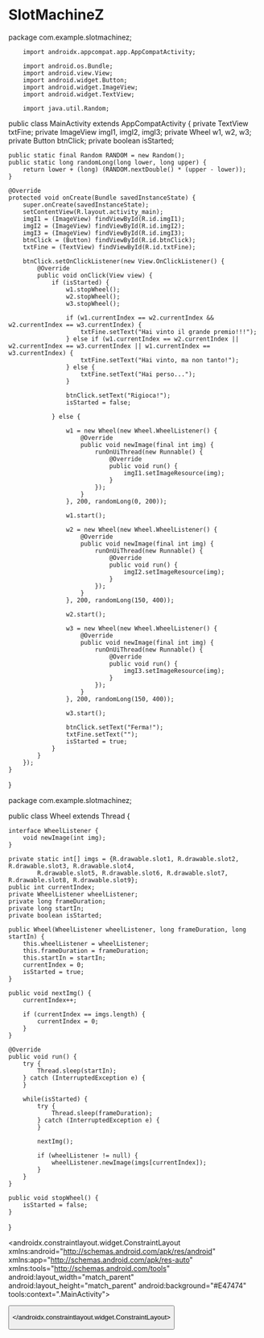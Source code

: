 # SlotMachineZ
package com.example.slotmachinez;

        import androidx.appcompat.app.AppCompatActivity;

        import android.os.Bundle;
        import android.view.View;
        import android.widget.Button;
        import android.widget.ImageView;
        import android.widget.TextView;

        import java.util.Random;

public class MainActivity extends AppCompatActivity {
    private TextView txtFine;
    private ImageView imgI1, imgI2, imgI3;
    private Wheel w1, w2, w3;
    private Button btnClick;
    private boolean isStarted;

    public static final Random RANDOM = new Random();
    public static long randomLong(long lower, long upper) {
        return lower + (long) (RANDOM.nextDouble() * (upper - lower));
    }

    @Override
    protected void onCreate(Bundle savedInstanceState) {
        super.onCreate(savedInstanceState);
        setContentView(R.layout.activity_main);
        imgI1 = (ImageView) findViewById(R.id.imgI1);
        imgI2 = (ImageView) findViewById(R.id.imgI2);
        imgI3 = (ImageView) findViewById(R.id.imgI3);
        btnClick = (Button) findViewById(R.id.btnClick);
        txtFine = (TextView) findViewById(R.id.txtFine);

        btnClick.setOnClickListener(new View.OnClickListener() {
            @Override
            public void onClick(View view) {
                if (isStarted) {
                    w1.stopWheel();
                    w2.stopWheel();
                    w3.stopWheel();

                    if (w1.currentIndex == w2.currentIndex && w2.currentIndex == w3.currentIndex) {
                        txtFine.setText("Hai vinto il grande premio!!!");
                    } else if (w1.currentIndex == w2.currentIndex || w2.currentIndex == w3.currentIndex || w1.currentIndex == w3.currentIndex) {
                        txtFine.setText("Hai vinto, ma non tanto!");
                    } else {
                        txtFine.setText("Hai perso...");
                    }

                    btnClick.setText("Rigioca!");
                    isStarted = false;

                } else {

                    w1 = new Wheel(new Wheel.WheelListener() {
                        @Override
                        public void newImage(final int img) {
                            runOnUiThread(new Runnable() {
                                @Override
                                public void run() {
                                    imgI1.setImageResource(img);
                                }
                            });
                        }
                    }, 200, randomLong(0, 200));

                    w1.start();

                    w2 = new Wheel(new Wheel.WheelListener() {
                        @Override
                        public void newImage(final int img) {
                            runOnUiThread(new Runnable() {
                                @Override
                                public void run() {
                                    imgI2.setImageResource(img);
                                }
                            });
                        }
                    }, 200, randomLong(150, 400));

                    w2.start();

                    w3 = new Wheel(new Wheel.WheelListener() {
                        @Override
                        public void newImage(final int img) {
                            runOnUiThread(new Runnable() {
                                @Override
                                public void run() {
                                    imgI3.setImageResource(img);
                                }
                            });
                        }
                    }, 200, randomLong(150, 400));

                    w3.start();

                    btnClick.setText("Ferma!");
                    txtFine.setText("");
                    isStarted = true;
                }
            }
        });
    }
}





package com.example.slotmachinez;

public class Wheel extends Thread {

    interface WheelListener {
        void newImage(int img);
    }

    private static int[] imgs = {R.drawable.slot1, R.drawable.slot2, R.drawable.slot3, R.drawable.slot4,
            R.drawable.slot5, R.drawable.slot6, R.drawable.slot7, R.drawable.slot8, R.drawable.slot9};
    public int currentIndex;
    private WheelListener wheelListener;
    private long frameDuration;
    private long startIn;
    private boolean isStarted;

    public Wheel(WheelListener wheelListener, long frameDuration, long startIn) {
        this.wheelListener = wheelListener;
        this.frameDuration = frameDuration;
        this.startIn = startIn;
        currentIndex = 0;
        isStarted = true;
    }

    public void nextImg() {
        currentIndex++;

        if (currentIndex == imgs.length) {
            currentIndex = 0;
        }
    }

    @Override
    public void run() {
        try {
            Thread.sleep(startIn);
        } catch (InterruptedException e) {
        }

        while(isStarted) {
            try {
                Thread.sleep(frameDuration);
            } catch (InterruptedException e) {
            }

            nextImg();

            if (wheelListener != null) {
                wheelListener.newImage(imgs[currentIndex]);
            }
        }
    }

    public void stopWheel() {
        isStarted = false;
    }
}





<?xml version="1.0" encoding="utf-8"?>
<androidx.constraintlayout.widget.ConstraintLayout xmlns:android="http://schemas.android.com/apk/res/android"
xmlns:app="http://schemas.android.com/apk/res-auto"
xmlns:tools="http://schemas.android.com/tools"
android:layout_width="match_parent"
android:layout_height="match_parent"
android:background="#E47474"
tools:context=".MainActivity">

<ImageView
    android:id="@+id/imgI1"
    android:layout_width="120dp"
    android:layout_height="120dp"
    android:layout_marginStart="16dp"
    android:layout_marginTop="80dp"
    app:layout_constraintStart_toStartOf="parent"
    app:layout_constraintTop_toTopOf="parent"
    app:srcCompat="@drawable/money" />

<ImageView
    android:id="@+id/imgI2"
    android:layout_width="120dp"
    android:layout_height="120dp"
    android:layout_marginTop="80dp"
    app:layout_constraintEnd_toStartOf="@+id/imgI3"
    app:layout_constraintHorizontal_bias="0.526"
    app:layout_constraintStart_toEndOf="@+id/imgI1"
    app:layout_constraintTop_toTopOf="parent"
    app:srcCompat="@drawable/money" />

<ImageView
    android:id="@+id/imgI3"
    android:layout_width="120dp"
    android:layout_height="120dp"
    android:layout_marginTop="80dp"
    android:layout_marginEnd="16dp"
    app:layout_constraintEnd_toEndOf="parent"
    app:layout_constraintTop_toTopOf="parent"
    app:srcCompat="@drawable/money" />

<Button
    android:id="@+id/btnClick"
    android:layout_width="wrap_content"
    android:layout_height="wrap_content"
    android:layout_marginStart="120dp"
    android:layout_marginEnd="120dp"
    android:layout_marginBottom="99dp"
    android:backgroundTint="#009688"
    android:text="Clicca qui!!!"
    android:textAlignment="center"
    android:textStyle="bold|italic"
    app:layout_constraintBottom_toTopOf="@+id/txtFine"
    app:layout_constraintEnd_toEndOf="parent"
    app:layout_constraintStart_toStartOf="parent" />

<TextView
    android:id="@+id/txtFine"
    android:layout_width="0dp"
    android:layout_height="30dp"
    android:layout_marginStart="100dp"
    android:layout_marginEnd="100dp"
    android:layout_marginBottom="228dp"
    android:textAlignment="center"
    android:textSize="16sp"
    android:textStyle="bold|italic"
    app:layout_constraintBottom_toBottomOf="parent"
    app:layout_constraintEnd_toEndOf="parent"
    app:layout_constraintHorizontal_bias="0.0"
    app:layout_constraintStart_toStartOf="parent" />

</androidx.constraintlayout.widget.ConstraintLayout>
